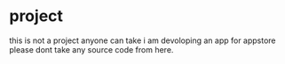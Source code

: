 # project

this is not a project anyone can take i am devoloping an app for appstore please dont take any source code from here.
